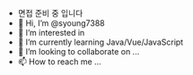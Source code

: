 - 면접 준비 중 입니다
- 👋 Hi, I’m @syoung7388
- 👀 I’m interested in 
- 🌱 I’m currently learning Java/Vue/JavaScript
- 💞️ I’m looking to collaborate on ...
- 📫 How to reach me ...
